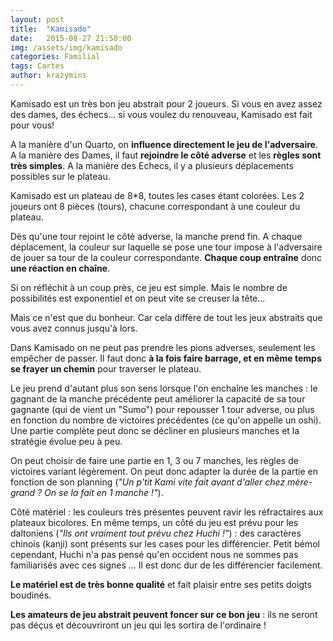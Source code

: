 ```yaml
---
layout: post
title:  "Kamisado"
date:   2015-08-27 21:50:00
img: /assets/img/kamisado
categories: Familial
tags: Cartes
author: krazymins
---
```

Kamisado est un très bon jeu abstrait pour 2 joueurs. Si vous en avez assez des dames, des échecs... si vous voulez du renouveau, Kamisado est fait pour vous!

A la manière d'un Quarto, on **influence directement le jeu de l'adversaire**. A la manière des Dames, il faut **rejoindre le côté adverse** et les **règles sont très simples**. A la manière des Echecs, il y a plusieurs déplacements possibles sur le plateau.

Kamisado est un plateau de 8*8, toutes les cases étant colorées. Les 2 joueurs ont 8 pièces (tours), chacune correspondant à une couleur du plateau.

Dès qu'une tour rejoint le côté adverse, la manche prend fin. A chaque déplacement, la couleur sur laquelle se pose une tour impose à l'adversaire de jouer sa tour de la couleur correspondante. **Chaque coup entraîne** donc **une réaction en chaîne**.

Si on réfléchit à un coup près, ce jeu est simple. Mais le nombre de possibilités est exponentiel et on peut vite se creuser la tête...

Mais ce n'est que du bonheur. Car cela diffère de tout les jeux abstraits que vous avez connus jusqu'à lors.

Dans Kamisado on ne peut pas prendre les pions adverses, seulement les empêcher de passer. Il faut donc **à la fois faire barrage, et en même temps se frayer un chemin** pour traverser le plateau.

Le jeu prend d'autant plus son sens lorsque l'on enchaîne les manches : le gagnant de la manche précédente peut améliorer la capacité de sa tour gagnante (qui de vient un "Sumo") pour repousser 1 tour adverse, ou plus en fonction du nombre de victoires précédentes (ce qu'on appelle un oshi). Une partie complète peut donc se décliner en plusieurs manches et la stratégie évolue peu à peu.

On peut choisir de faire une partie en 1, 3 ou 7 manches, les règles de victoires variant légèrement. On peut donc adapter la durée de la partie en fonction de son planning (*"Un p'tit Kami vite fait avant d'aller chez mère-grand ? On se la fait en 1 manche !"*).  

Côté matériel : les couleurs très présentes peuvent ravir les réfractaires aux plateaux bicolores. En même temps, un côté du jeu est prévu pour les daltoniens (*"Ils ont vraiment tout prévu chez Huchi !"*) : des caractères chinois (kanji) sont présents sur les cases pour les différencier. Petit bémol cependant, Huchi n'a pas pensé qu'en occident nous ne sommes pas familiarisés avec ces signes ... Il est donc dur de les différencier facilement.

**Le matériel est de très bonne qualité** et fait plaisir entre ses petits doigts boudinés.

**Les amateurs de jeu abstrait peuvent foncer sur ce bon jeu** : ils ne seront pas déçus et découvriront un jeu qui les sortira de l'ordinaire !
